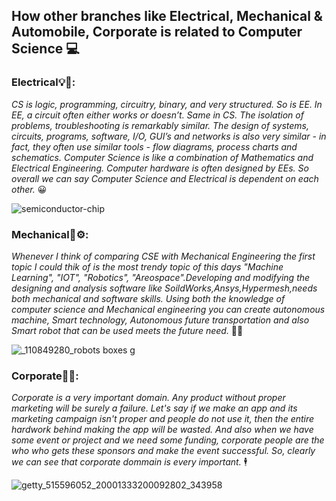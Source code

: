 ## How other branches like Electrical, Mechanical & Automobile, Corporate is related to Computer Science :computer:
### Electrical:bulb::electric_plug::
*CS is logic, programming, circuitry, binary, and very structured. So is EE. In EE, a circuit often either works or doesn’t. Same in CS. The isolation of problems, troubleshooting is remarkably similar. The design of systems, circuits, programs, software, I/O, GUI’s and networks is also very similar - in fact, they often use similar tools - flow diagrams, process charts and schematics. Computer Science is like a combination of Mathematics and Electrical Engineering. Computer hardware is often designed by EEs. So overall we can say Computer Science and Electrical is dependent on each other.* :grinning:

![semiconductor-chip](https://user-images.githubusercontent.com/60737264/110241331-3ced8680-7f76-11eb-9086-6dff81008a78.jpg)

### Mechanical:red_car::gear::
*Whenever I think of comparing CSE with Mechanical Engineering the first topic I could thik of is the most trendy topic of this days "Machine Learning", "IOT", "Robotics", "Areospace".Developing and modifying the designing and analysis software like SoildWorks,Ansys,Hypermesh,needs both mechanical and software skills. Using both the knowledge of computer science and Mechanical engineering you can create autonomous machine, Smart technology, Autonomous future transportation and also Smart robot that can be used meets the future need.* :mechanical_leg::mechanical_arm:

![_110849280_robots boxes g](https://user-images.githubusercontent.com/60737264/110241380-7625f680-7f76-11eb-9892-b8796771b423.jpg)

### Corporate:handshake::handshake::
*Corporate is a very important domain. Any product without proper marketing will be surely a failure. Let's say if we make an app and its marketing campaign isn't proper and people do not use it, then the entire hardwork behind making the app will be wasted. And also when we have some event or project and we need some funding, corporate people are the who who gets these sponsors and make the event successful. So, clearly we can see that corporate dommain is every important.* 	:business_suit_levitating:

![getty_515596052_20001333200092802_343958](https://user-images.githubusercontent.com/60737264/110241311-20514e80-7f76-11eb-8a1a-1d42afff873c.jpg)
